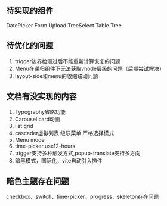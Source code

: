 ## 待实现的组件
DatePicker Form Upload TreeSelect Table Tree  
## 待优化的问题
1. trigger边界检测过后不能重新计算恢复的问题
2. Menu在递归组件下无法获取vnode层级的问题（后期尝试解决）
3. layout-side和menu的收缩联动问题
## 文档有没实现的内容
1. Typography省略功能
2. Carousel card动画
3. list grid
4. cascader虚拟列表 级联菜单 严格选择模式 
5. Menu mode
6. time-picker  use12-hours
7. trigger支持多种触发方式,popup-translate支持多方向
8. 暗黑模式，国际化，vite自动引入插件

## 暗色主题存在问题
checkbox、switch、time-picker、progress、skeleton存在问题